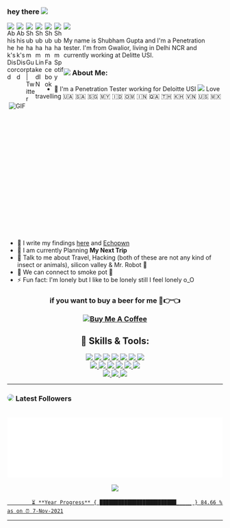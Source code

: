 ### hey there <img src="https://media.giphy.com/media/hvRJCLFzcasrR4ia7z/giphy.gif" width="25px">

<a href="https://discord.gg/NeGvnmuB/">
  <img align="left" alt="Abhishek's Discord" width="22px" src="https://github.com/hackerspider1/hackerspider1/blob/main/discord.svg?raw=true" />
</a>
<a href="https://instagram.com/hackerspider1">
  <img align="left" alt="Abhishek's Discord" width="22px" src="https://github.com/hackerspider1/hackerspider1/blob/main/instagram.svg?raw=true" />
</a>
<a href="https://twitter.com/hackerspider1">
  <img align="left" alt="Shubham Gupta | Twitter" width="22px" src="https://raw.githubusercontent.com/peterthehan/peterthehan/master/assets/twitter.svg?raw=true" />
</a>
<a href="https://www.linkedin.com/in/hackerspider1/">
  <img align="left" alt="Shubham LinkedIN" width="22px" src="https://github.com/hackerspider1/hackerspider1/blob/main/linkedin.svg?raw=true" />
</a>
<a href="https://www.facebook.com/hackerspider1/">
  <img align="left" alt="Shubham Facebook" width="22px" src="https://github.com/hackerspider1/hackerspider1/blob/main/facebook.svg?raw=true" />
</a>
<a href="https://open.spotify.com/playlist/4VFPUarxug3APc05glP2ou?si=GDLtHkdyRnuaEHALKkdi5w">
  <img align="left" alt="Shubham Spotify" width="22px" src="https://github.com/hackerspider1/hackerspider1/blob/main/spotify.svg?raw=true" />
</a>


![](https://visitor-badge.glitch.me/badge?page_id=hackerspider1)

My name is Shubham Gupta and I'm a Penetration tester. I'm from Gwalior, living in Delhi NCR and currently working at Delitte USI.

<img align="right" alt="GIF" src="https://github.com/hackerspider1/hackerspider1/blob/main/code.gif?raw=true" width="500" height="320" />

### <img src="https://github.com/TheDudeThatCode/TheDudeThatCode/blob/master/Assets/Developer.gif" width="45px"> About Me:

- 🏦 I'm a Penetration Tester working for Deloitte USI <img src="https://media.giphy.com/media/WUlplcMpOCEmTGBtBW/giphy.gif" width="30"> Love travelling 🇺🇦 🇸🇦 🇸🇬 🇲🇾 🇮🇩 🇴🇲 🇮🇳 🇶🇦 🇹🇭 🇰🇭 🇻🇳 🇺🇸 🇲🇽 
- 📝 I write my findings [here](https://guptashubham.com/) and [Echopwn](https://echopwn.com)
- 🧳  I am currently Planning **My Next Trip**
- 📱  Talk to me about Travel, Hacking (both of these are not any kind of insect or animals), silicon valley & Mr. Robot 🎥 
- 👯 We can connect to smoke pot 🚬 
- ⚡ Fun fact: I'm lonely but I like to be lonely still I feel lonely o_O


<h3 align="center"> if you want to buy a beer for me 🥺👉👈
<p></P>
<a href="https://www.buymeacoffee.com/hackerspider1" target="_blank"><img src="https://cdn.buymeacoffee.com/buttons/v2/default-red.png" alt="Buy Me A Coffee" width="150" ></a> </h3>

<h2 align="center"> 🔧 Skills & Tools: </h2>


<p align="center">
  <a href="https://www.typescriptlang.org/">
    <img src="https://img.shields.io/badge/Web-PT-3178C6?&style=for-the-badge&logo=web&logoColor=white">
  </a>
  <a href="https://golang.org/">
    <img src="https://img.shields.io/badge/PT-00ADD8?&style=for-the-badge&logo=android&logoColor=white">
  </a>
  <a href="https://www.rust-lang.org/">
    <img src="https://img.shields.io/badge/PT-000000?&style=for-the-badge&logo=ios&logoColor=white">
  </a>
  <a href="https://www.cplusplus.com/doc/tutorial/">
    <img src="https://img.shields.io/badge/burp Suite-00599C?style=for-the-badge&logo=java&logoColor=white">
  </a>
  <a href="https://html.com/">
    <img src="https://img.shields.io/badge/HTML-E34F26?style=for-the-badge&logo=HTML5&logoColor=white">
  </a>
  <a href="https://www.w3schools.com/css/">
    <img src="https://img.shields.io/badge/Dirsearch-1572B6?style=for-the-badge&logo=python&logoColor=white">
  </a>
  <a href="https://www.javascript.com/">
    <img src="https://img.shields.io/badge/Subfinder-httpx-323330?style=for-the-badge&logo=go&logoColor=F7DF1E">
  </a>
  <br>
  <a href="https://nodejs.org/en/">
    <img src="https://img.shields.io/badge/Naabu-nuclei-339933?style=for-the-badge&logo=go&logoColor=white">
  </a>
  <a href="https://www.json.org/json-en.html">
    <img src="https://img.shields.io/badge/Assetfinder-Amass-000000?style=for-the-badge&logo=go&logoColor=white">
  </a>
  <a href="https://www.sublimetext.com/">
    <img src="https://img.shields.io/badge/sublime%20text-FF9800?&style=for-the-badge&logo=sublime-text&logoColor=white">
  </a>
  <a href="https://code.visualstudio.com/">
    <img src="https://img.shields.io/badge/VS%20Code-007ACC?&style=for-the-badge&logo=visual-studio-code&logoColor=white">
  </a>
  <a href="https://www.google.com/intl/en_in/chrome/">
    <img src="https://img.shields.io/badge/google%20chrome-4285F4?&style=for-the-badge&logo=google%20chrome&logoColor=white">
  </a>
  <a href="https://git-scm.com/">
    <img src="https://img.shields.io/badge/github-F05032?&style=for-the-badge&logo=github&logoColor=white">
  </a>
  <br>
  <a href="https://reactjs.org/">
    <img src="https://img.shields.io/badge/Metasploit-61DAFB?&style=for-the-badge&logo=Meta&logoColor=121212">
  </a>
  <a href="https://www.sqlite.org/index.html">
    <img src="https://img.shields.io/badge/Sqlmap-003B57?&style=for-the-badge&logo=mysql&logoColor=white">
  </a>
  <a href="https://expressjs.com/">
    <img src="https://img.shields.io/badge/MacOS-000000?&style=for-the-badge&logo=Apple&logoColor=white">
  </a>
</p>


---

### <img height="30" style="border-radius:50%" src="https://raw.githubusercontent.com/peterthehan/peterthehan/master/assets/twitter.svg?raw=true"> Latest Followers

<p align='center'>
	</p>
<div align="center">
	<br>
	<a href="https://raw.githubusercontent.com/hackerspider1/hackerspider1/adc95f2e996041487aba11eb4bc7dd2d3ef17203/followers.svg">
		<img src="followers.svg" width="800" height="140">
	</a>
	</p>
</div>

<div align="center">
	<a href="https://www.guptashubham.com/"><img height="137px" src="https://github-readme-stats.vercel.app/api?username=hackerspider1&hide_title=true&hide_border=true&show_icons=true&include_all_commits=true&count_private=true&line_height=21&text_color=000&icon_color=000&bg_color=0,ea6161,ffc64d,fffc4d,52fa5a&theme=graywhite" />
	</div>
	
			⏳ **Year Progress** { █████████████████████████▁▁▁▁▁ } 84.66 % as on ⏰ 7-Nov-2021
---	

